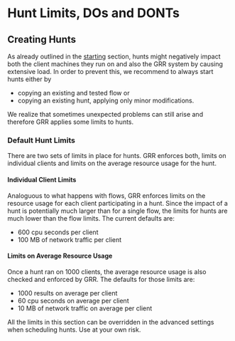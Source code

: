 # Hunt Limits, DOs and DONTs

## Creating Hunts ##

As already outlined in the [starting](starting.md) section, hunts might negatively impact both the client machines they run on and also the GRR system by causing extensive load. In order to prevent this, we recommend to always start hunts either by
- copying an existing and tested flow or
- copying an existing hunt, applying only minor modifications.

We realize that sometimes unexpected problems can still arise and therefore GRR applies some limits to hunts.

### Default Hunt Limits ###

There are two sets of limits in place for hunts. GRR enforces both, limits on individual clients and limits on the average resource usage for the hunt.

#### Individual Client Limits ####

Analoguous to what happens with flows, GRR enforces limits on the resource usage for each client participating in a hunt. Since the impact of a hunt is potentially much larger than for a single flow, the limits for hunts are much lower than the flow limits. The current defaults are:

- 600 cpu seconds per client
- 100 MB of network traffic per client

#### Limits on Average Resource Usage ####

Once a hunt ran on 1000 clients, the average resource usage is also checked and enforced by GRR. The defaults for those limits are:

- 1000 results on average per client
- 60 cpu seconds on average per client
- 10 MB of network traffic on average per client

All the limits in this section can be overridden in the advanced settings when scheduling hunts. Use at your own risk.
